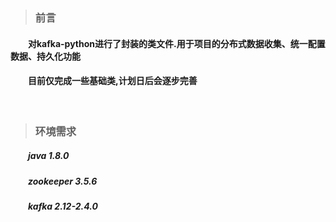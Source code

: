 > ### 前言


#### &emsp;&emsp;对kafka-python进行了封装的类文件.用于项目的分布式数据收集、统一配置数据、持久化功能<br>
#### &emsp;&emsp;目前仅完成一些基础类,计划日后会逐步完善<br>
<br>

> ### 环境需求


##### &emsp;&emsp;java 1.8.0
##### &emsp;&emsp;zookeeper 3.5.6
##### &emsp;&emsp;kafka 2.12-2.4.0 
